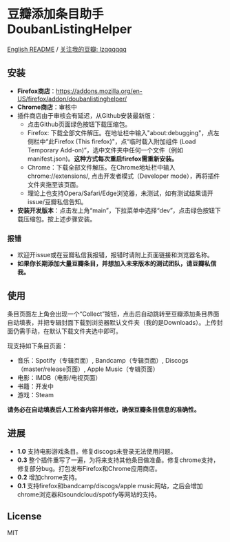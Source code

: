 # 豆瓣添加条目助手 DoubanListingHelper

[English README](./README.md) / [关注我的豆瓣: lzqqqqqq](https://www.douban.com/people/49528893/)

## 安装

- **Firefox商店**：https://addons.mozilla.org/en-US/firefox/addon/doubanlistinghelper/
- **Chrome商店**：审核中
- 插件商店由于审核会有延迟，从Github安装最新版：
    - 点击Github页面绿色按钮下载压缩包。
    - Firefox: 下载全部文件解压。在地址栏中输入"about:debugging"，点左侧栏中“此Firefox (This firefox)"，点“临时载入附加组件 (Load Temporary Add-on)”，选中文件夹中任何一个文件（例如manifest.json)。**这种方式每次重启firefox需重新安装。**
    - Chrome：下载全部文件解压。在Chrome地址栏中输入chrome://extensions/, 点击开发者模式（Developer mode），再将插件文件夹拖至该页面。
    - 理论上也支持Opera/Safari/Edge浏览器，未测试，如有测试结果请开issue/豆瓣私信告知。
- **安装开发版本**：点击左上角“main”，下拉菜单中选择“dev”，点击绿色按钮下载压缩包。按上述步骤安装。

### 报错 

- 欢迎开issue或在豆瓣私信我报错，报错时请附上页面链接和浏览器名称。
- **如果你长期添加大量豆瓣条目，并想加入未来版本的测试团队，请豆瓣私信我。**

## 使用

条目页面左上角会出现一个“Collect”按钮，点击后自动跳转至豆瓣添加条目界面自动填表，并把专辑封面下载到浏览器默认文件夹（我的是Downloads）。上传封面仍需手动，在默认下载文件夹选中即可。

现支持如下条目页面：
- 音乐：Spotify（专辑页面）, Bandcamp（专辑页面）, Discogs（master/release页面）, Apple Music（专辑页面）
- 电影：IMDB（电影/电视页面）
- 书籍：开发中
- 游戏：Steam

**请务必在自动填表后人工检查内容并修改，确保豆瓣条目信息的准确性。**

## 进展

- **1.0** 支持电影游戏条目。修复discogs未登录无法使用问题。
- **0.3** 整个插件重写了一遍，为将来支持其他条目做准备。修复chrome支持，修复部分bug。打包发布Firefox和Chrome应用商店。
- **0.2** 增加chrome支持。
- **0.1** 支持firefox和bandcamp/discogs/apple music网站，之后会增加chrome浏览器和soundcloud/spotify等网站的支持。

## License 

MIT 
